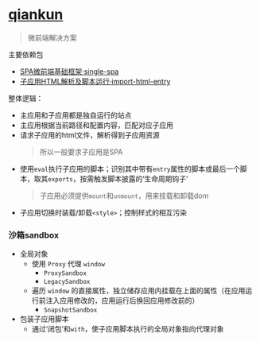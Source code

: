 # [qiankun](https://qiankun.umijs.org)
> 微前端解决方案

主要依赖包
- [SPA微前端基础框架·single-spa](https://github.com/single-spa/single-spa) 
- [子应用HTML解析及脚本运行·import-html-entry](https://github.com/kuitos/import-html-entry)


整体逻辑：
- 主应用和子应用都是独自运行的站点
- 主应用根据当前路径和配置内容，匹配对应子应用
- 请求子应用的html文件，解析得到子应用资源
    > 所以一般要求子应用是SPA
- 使用`eval`执行子应用的脚本；识别其中带有`entry`属性的脚本或最后一个脚本，取其`exports`，按需触发脚本披露的‘生命周期钩子’
    > 子应用必须提供`mount`和`unmount`，用来挂载和卸载dom
- 子应用切换时装载/卸载`<style>`；控制样式的相互污染


### 沙箱sandbox
- 全局对象
    - 使用 `Proxy` 代理 `window`
        - `ProxySandbox` 
        - `LegacySandbox`
    - 遍历 `window` 的直接属性，独立储存应用内挂载在上面的属性（在应用运行前注入应用修改的，应用运行后换回应用修改前的）
        - `SnapshotSandbox`
- 包装子应用脚本
    - 通过‘闭包’和`with`，使子应用脚本执行的全局对象指向代理对象
